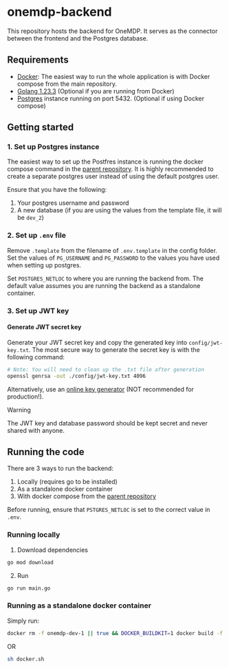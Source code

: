 # onemdp-backend

This repository hosts the backend for OneMDP. It serves as the connector between the frontend and the Postgres database.

## Requirements

- [Docker](https://www.docker.com/): The easiest way to run the whole application is with Docker compose from the main repository.
- [Golang 1.23.3](https://go.dev/doc/install) (Optional if you are running from Docker)
- [Postgres](https://www.postgresql.org/) instance running on port 5432. (Optional if using Docker compose)

## Getting started

### 1. Set up Postgres instance

The easiest way to set up the Postfres instance is running the docker compose command in the [parent repository](https://github.com/ntu-onemdp/onemdp). It is highly recommended to create a separate postgres user instead of using the default postgres user.

Ensure that you have the following:

1. Your postgres username and password
2. A new database (if you are using the values from the template file, it will be `dev_2`)

### 2. Set up `.env` file

Remove `.template` from the filename of `.env.template` in the config folder. Set the values of `PG_USERNAME` and `PG_PASSWORD` to the values you have used when setting up postgres.

Set `POSTGRES_NETLOC` to where you are running the backend from. The default value assumes you are running the backend as a standalone container.

### 3. Set up JWT key

#### Generate JWT secret key

Generate your JWT secret key and copy the generated key into `config/jwt-key.txt`. The most secure way to generate the secret key is with the following command:

```sh
# Note: You will need to clean up the .txt file after generation
openssl genrsa -out ./config/jwt-key.txt 4096
```

Alternatively, use an [online key generator](https://jwtsecret.com/generate) (NOT recommended for production!).

> [!WARNING]
> The JWT key and database password should be kept secret and never shared with anyone.

## Running the code

There are 3 ways to run the backend:

1. Locally (requires go to be installed)
2. As a standalone docker container
3. With docker compose from the [parent repository](https://github.com/ntu-onemdp/onemdp)

Before running, ensure that `PSTGRES_NETLOC` is set to the correct value in `.env`.

### Running locally

1. Download dependencies

```sh
go mod download
```

2. Run

```sh
go run main.go
```

### Running as a standalone docker container

Simply run:

```sh
docker rm -f onemdp-dev-1 || true && DOCKER_BUILDKIT=1 docker build -f Dockerfile.dev  -t onemdp-dev-1 . && docker run -it -p 8080:8080 --name onemdp-dev-1 onemdp-dev-1
```

OR

```sh
sh docker.sh
```
